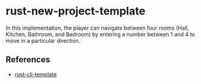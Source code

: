 # rust-new-project-template
In this implementation, the player can navigate between four rooms (Hall, Kitchen, Bathroom, and Bedroom) by entering a number between 1 and 4 to move in a particular direction.

## References

* [rust-cli-template](https://github.com/kbknapp/rust-cli-template)
